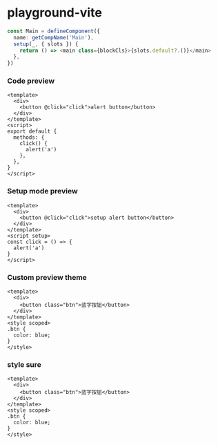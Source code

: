 # playground-vite

```ts
const Main = defineComponent({
  name: getCompName('Main'),
  setup(_, { slots }) {
    return () => <main class={blockCls}>{slots.default?.()}</main>
  },
})
```

### Code preview

```vue demo
<template>
  <div>
    <button @click="click">alert button</button>
  </div>
</template>
<script>
export default {
  methods: {
    click() {
      alert('a')
    },
  },
}
</script>
```

### Setup mode preview

```vue demo
<template>
  <div>
    <button @click="click">setup alert button</button>
  </div>
</template>
<script setup>
const click = () => {
  alert('a')
}
</script>
```

### Custom preview theme

```vue demo=VueCode1
<template>
  <div>
    <button class="btn">蓝字按钮</button>
  </div>
</template>
<style scoped>
.btn {
  color: blue;
}
</style>
```

### style sure

```vue demo
<template>
  <div>
    <button class="btn">蓝字按钮</button>
  </div>
</template>
<style scoped>
.btn {
  color: blue;
}
</style>
```
